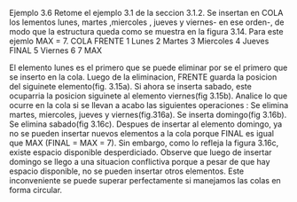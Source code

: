 Ejemplo 3.6
Retome el ejemplo 3.1 de la seccion 3.1.2. Se insertan en COLA los lementos lunes, martes ,miercoles , jueves y viernes- en ese orden-, de modo que la estructura queda como se muestra en la figura 3.14. Para este ejemlo MAX = 7.
            COLA
FRENTE  1   Lunes
        2   Martes
        3   Miercoles
        4   Jueves
FINAL   5   Viernes
        6
        7
        MAX         

El elemento lunes es el primero que se puede eliminar por se el primero que se inserto en la cola. Luego de la eliminacion, FRENTE guarda la posicion del siguinete elemento(fig. 3.15a). Si ahora se inserta sabado, este ocuparria la posicion siguinete al elemento viernes(fig 3.15b).
Analice lo que ocurre en la cola si se llevan a acabo las siguientes operaciones :
Se elimina martes, miercoles, jueves y viernes(fig.316a).
Se inserta domingo(fig 3.16b).
Se elimina sabado(fig 3.16c).
Despues de insertar al elemento domingo, ya no se pueden insertar nuevos elementos a la cola porque FINAL es igual que MAX (FINAL = MAX = 7). Sin embargo, como lo refleja la figura 3.16c, existe espacio disponible desperdiciado.
Observe que luego de insertar domingo se llego a una situacion conflictiva porque a pesar de que hay espacio disponible, no se pueden insertar otros elementos. Este inconveniente se puede superar perfectamente si manejamos las colas en forma circular.
